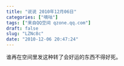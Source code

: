 ```yaml
---
title: "说说 2010年12月06日"
categories: ["嘀咕"]
tags: ["来自QQ空间 qzone.qq.com"]
draft: false
slug: "LZNc8c"
date: "2010-12-06 20:47:24"
---
```


谁再在空间里发这种转了会好运的东西不得好死。
